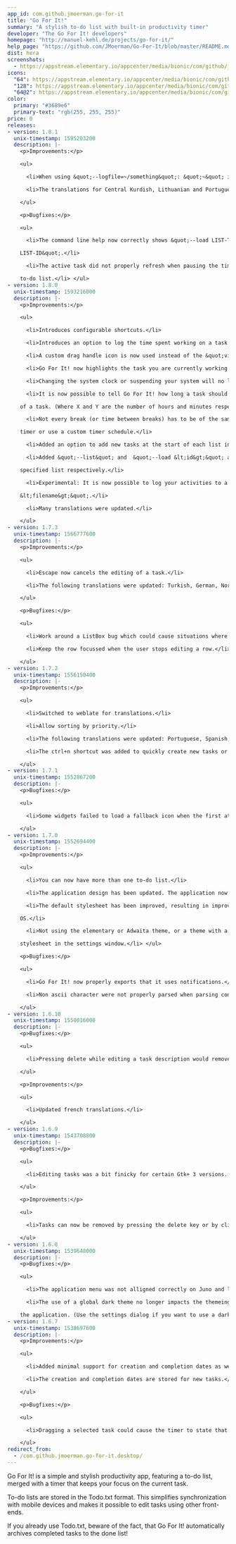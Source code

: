 ```yaml
---
app_id: com.github.jmoerman.go-for-it
title: "Go For It!"
summary: "A stylish to-do list with built-in productivity timer"
developer: "The Go For It! developers"
homepage: "http://manuel-kehl.de/projects/go-for-it/"
help_page: "https://github.com/JMoerman/Go-For-It/blob/master/README.md"
dist: hera
screenshots:
  - https://appstream.elementary.io/appcenter/media/bionic/com/github/jmoerman.go-for-it/F2D1207A87F2A86EFB7FFC60CFB5EBEC/screenshots/image-1_orig.png
icons:
  "64": https://appstream.elementary.io/appcenter/media/bionic/com/github/jmoerman.go-for-it/F2D1207A87F2A86EFB7FFC60CFB5EBEC/icons/64x64/com.github.jmoerman.go-for-it_com.github.jmoerman.go-for-it.png
  "128": https://appstream.elementary.io/appcenter/media/bionic/com/github/jmoerman.go-for-it/F2D1207A87F2A86EFB7FFC60CFB5EBEC/icons/128x128/com.github.jmoerman.go-for-it_com.github.jmoerman.go-for-it.png
  "64@2": https://appstream.elementary.io/appcenter/media/bionic/com/github/jmoerman.go-for-it/F2D1207A87F2A86EFB7FFC60CFB5EBEC/icons/64x64@2/com.github.jmoerman.go-for-it_com.github.jmoerman.go-for-it.png
color:
  primary: "#3689e6"
  primary-text: "rgb(255, 255, 255)"
price: 0
releases:
- version: 1.8.1
  unix-timestamp: 1595203200
  description: |-
    <p>Improvements:</p>

    <ul>

      <li>When using &quot;--logfile=~/something&quot;: &quot;~&quot; is now expanded.</li>

      <li>The translations for Central Kurdish, Lithuanian and Portuguese (Brazil) have been updated.</li>

    </ul>

    <p>Bugfixes:</p>

    <ul>

      <li>The command line help now correctly shows &quot;--load LIST-TYPE LIST-ID&quot; instead of &quot;--load=LIST-TYPE

    LIST-ID&quot;.</li>

      <li>The active task did not properly refresh when pausing the timer after switching lists and interacting with the

    to-do list.</li> </ul>
- version: 1.8.0
  unix-timestamp: 1593216000
  description: |-
    <p>Improvements:</p>

    <ul>

      <li>Introduces configurable shortcuts.</li>

      <li>Introduces an option to log the time spent working on a task (using the timer) to the todo.txt files.</li>

      <li>A custom drag handle icon is now used instead of the &quot;view-list&quot; icon.</li>

      <li>Go For It! now highlights the task you are currently working on with ⏰.</li>

      <li>Changing the system clock or suspending your system will no longer affect the timer.</li>

      <li>It is now possible to tell Go For It! how long a task should take by adding `duration:Xh-Ym` to the description

    of a task. (Where X and Y are the number of hours and minutes respectively. For a five minute task one would need to add `duration:5m`.) Go For It! will notify you when you exceed this duration. (Do not forget to enable timer logging so Go For It! will know how much time you have spent working on a task after closing the application!)</li>

      <li>Not every break (or time between breaks) has to be of the same length: You can now use Go For It! as a pomodoro

    timer or use a custom timer schedule.</li>

      <li>Added an option to add new tasks at the start of each list instead of appending them to the end.</li>

      <li>Added &quot;--list&quot; and  &quot;--load &lt;id&gt;&quot; arguments to show the configured lists and load a

    specified list respectively.</li>

      <li>Experimental: It is now possible to log your activities to a csv file by starting Go For It! with &quot;--logfile

    &lt;filename&gt;&quot;.</li>

      <li>Many translations were updated.</li>

    </ul>
- version: 1.7.3
  unix-timestamp: 1566777600
  description: |-
    <p>Improvements:</p>

    <ul>

      <li>Escape now cancels the editing of a task.</li>

      <li>The following translations were updated: Turkish, German, Norwegian Bokmål, Japanese, Polish, Telugu.</li>

    </ul>

    <p>Bugfixes:</p>

    <ul>

      <li>Work around a ListBox bug which could cause situations where no row is selected even though suitable rows exist.</li>

      <li>Keep the row focussed when the user stops editing a row.</li>

    </ul>
- version: 1.7.2
  unix-timestamp: 1556150400
  description: |-
    <p>Improvements:</p>

    <ul>

      <li>Switched to weblate for translations.</li>

      <li>Allow sorting by priority.</li>

      <li>The following translations were updated: Portuguese, Spanish, Lithuanian, Korean, Norwegian Bokmål.</li>

      <li>The ctrl+n shortcut was added to quickly create new tasks or lists.</li>

    </ul>
- version: 1.7.1
  unix-timestamp: 1552867200
  description: |-
    <p>Bugfixes:</p>

    <ul>

      <li>Some widgets failed to load a fallback icon when the first attempt at loading an icon failed.</li>

    </ul>
- version: 1.7.0
  unix-timestamp: 1552694400
  description: |-
    <p>Improvements:</p>

    <ul>

      <li>You can now have more than one to-do list.</li>

      <li>The application design has been updated. The application now uses less vertical space if a headerbar is used.</li>

      <li>The default stylesheet has been improved, resulting in improved looks when the application is used on elementary

    OS.</li>

      <li>Not using the elementary or Adwaita theme, or a theme with a similar color scheme? You can now select a different

    stylesheet in the settings window.</li> </ul>

    <p>Bugfixes:</p>

    <ul>

      <li>Go For It! now properly exports that it uses notifications.</li>

      <li>Non ascii character were not properly parsed when parsing contexts and projects.</li>

    </ul>
- version: 1.6.10
  unix-timestamp: 1550016000
  description: |-
    <p>Bugfixes:</p>

    <ul>

      <li>Pressing delete while editing a task description would remove the task instead of removing a character.</li>

    </ul>

    <p>Improvements:</p>

    <ul>

      <li>Updated french translations.</li>

    </ul>
- version: 1.6.9
  unix-timestamp: 1543708800
  description: |-
    <p>Bugfixes:</p>

    <ul>

      <li>Editing tasks was a bit finicky for certain Gtk+ 3 versions. Editing should now never be aborted immediately.</li>

    </ul>

    <p>Improvements:</p>

    <ul>

      <li>Tasks can now be removed by pressing the delete key or by clicking a new delete button while editing a task.</li>

    </ul>
- version: 1.6.8
  unix-timestamp: 1539648000
  description: |-
    <p>Bugfixes:</p>

    <ul>

      <li>The application menu was not alligned correctly on Juno and likely other modern distribution releases.</li>

      <li>The use of a global dark theme no longer impacts the themeing of Go For It!, while it used to affect a part of

    the application. (Use the settings dialog if you want to use a dark theme.)</li> </ul>
- version: 1.6.7
  unix-timestamp: 1538697600
  description: |-
    <p>Improvements:</p>

    <ul>

      <li>Added minimal support for creation and completion dates as well as the priority of a task.</li>

      <li>The creation and completion dates are stored for new tasks.</li>

    </ul>

    <p>Bugfixes:</p>

    <ul>

      <li>Dragging a selected task could cause the timer to state that all tasks are finished.</li>

    </ul>
redirect_from:
  - /com.github.jmoerman.go-for-it.desktop/
---
```


<p>Go For It! is a simple and stylish productivity app, featuring a to-do list, merged with a timer that keeps your focus on the current task.</p>
<p>To-do lists are stored in the Todo.txt format. This simplifies synchronization with mobile devices and makes it possible to edit tasks using other front-ends.</p>
<p>If you already use Todo.txt, beware of the fact, that Go For It! automatically archives completed tasks to the done list!</p>